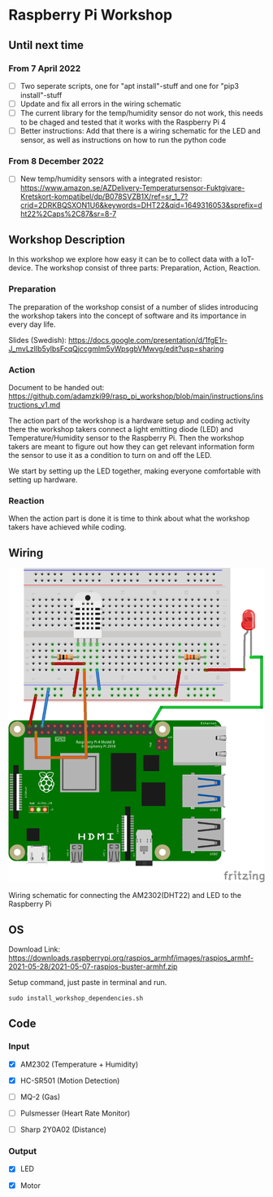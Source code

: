 # Raspberry Pi Workshop

## Until next time
### From 7 April 2022
- [ ] Two seperate scripts, one for "apt install"-stuff and one for "pip3 install"-stuff
- [ ] Update and fix all errors in the wiring schematic
- [ ] The current library for the temp/humidity sensor do not work, this needs to be chaged and tested that it works with the Raspberry Pi 4
- [ ] Better instructions: Add that there is a wiring schematic for the LED and sensor, as well as instructions on how to run the python code
### From 8 December 2022
- [ ] New temp/humidity sensors with a integrated resistor: https://www.amazon.se/AZDelivery-Temperatursensor-Fuktgivare-Kretskort-kompatibel/dp/B078SVZB1X/ref=sr_1_7?crid=2DRKBQSXON1U6&keywords=DHT22&qid=1649316053&sprefix=dht22%2Caps%2C87&sr=8-7


## Workshop Description
In this workshop we explore how easy it can be to collect data with a IoT-device. The workshop consist of three parts: Preparation, Action, Reaction.

### Preparation
The preparation of the workshop consist of a number of slides introducing the workshop takers into the concept of software and its importance in every day life.

Slides (Swedish): https://docs.google.com/presentation/d/1fgE1r-J_mvLzIIb5ylbsFcqQjccgmlm5yWpsgbVMwvg/edit?usp=sharing

### Action

Document to be handed out: https://github.com/adamzki99/rasp_pi_workshop/blob/main/instructions/instructions_v1.md

The action part of the workshop is a hardware setup and coding activity there the workshop takers connect a light emitting diode (LED) and Temperature/Humidity sensor to the Raspberry Pi. Then the workshop takers are meant to figure out how they can get relevant information form the sensor to use it as a condition to turn on and off the LED.

We start by setting up the LED together, making everyone comfortable with setting up hardware.

### Reaction
When the action part is done it is time to think about what the workshop takers have achieved while coding.

## Wiring
![wiring schematic](images/wiring_schematic.png)

Wiring schematic for connecting the AM2302(DHT22) and LED to the Raspberry Pi

## OS
Download Link: https://downloads.raspberrypi.org/raspios_armhf/images/raspios_armhf-2021-05-28/2021-05-07-raspios-buster-armhf.zip

Setup command, just paste in terminal and run.

```shell
sudo install_workshop_dependencies.sh
```

## Code

### Input

- [x] AM2302       (Temperature + Humidity)

- [x] HC-SR501     (Motion Detection)

- [ ] MQ-2         (Gas)

- [ ] Pulsmesser   (Heart Rate Monitor)

- [ ] Sharp 2Y0A02 (Distance)

### Output

- [x] LED

- [x] Motor
